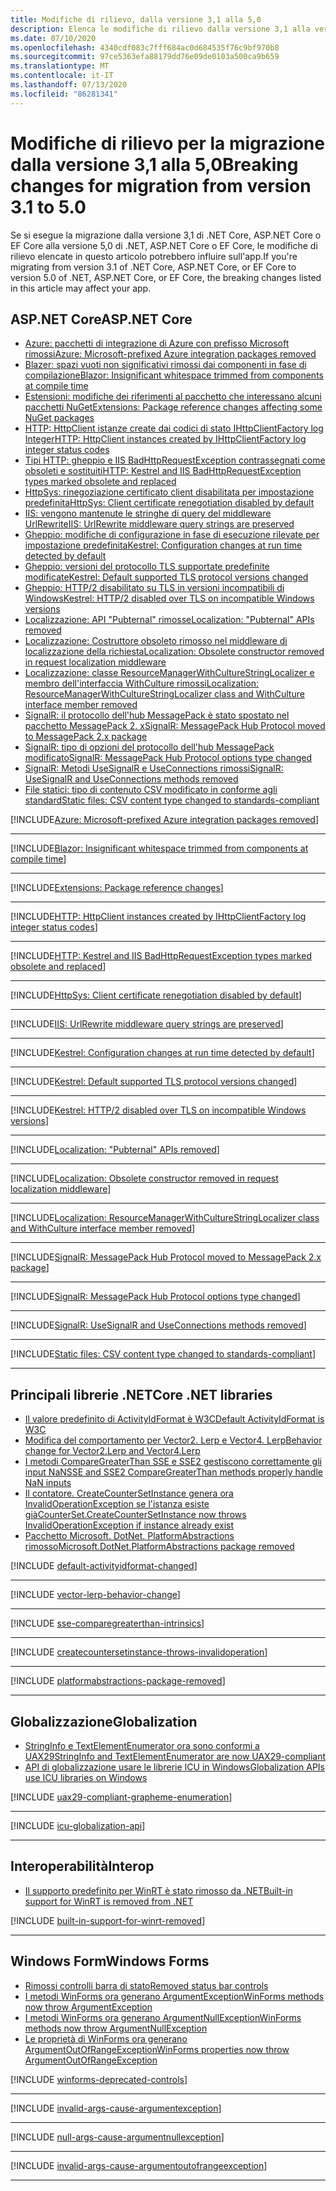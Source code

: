 ```yaml
---
title: Modifiche di rilievo, dalla versione 3,1 alla 5,0
description: Elenca le modifiche di rilievo dalla versione 3,1 alla versione 5,0 di .NET, ASP.NET Core e EF Core.
ms.date: 07/10/2020
ms.openlocfilehash: 4340cdf083c7fff684ac0d684535f76c9bf970b8
ms.sourcegitcommit: 97ce5363efa88179dd76e09de0103a500ca9b659
ms.translationtype: MT
ms.contentlocale: it-IT
ms.lasthandoff: 07/13/2020
ms.locfileid: "86281341"
---
```

# <a name="breaking-changes-for-migration-from-version-31-to-50"></a><span data-ttu-id="f9ffc-103">Modifiche di rilievo per la migrazione dalla versione 3,1 alla 5,0</span><span class="sxs-lookup"><span data-stu-id="f9ffc-103">Breaking changes for migration from version 3.1 to 5.0</span></span>

<span data-ttu-id="f9ffc-104">Se si esegue la migrazione dalla versione 3,1 di .NET Core, ASP.NET Core o EF Core alla versione 5,0 di .NET, ASP.NET Core o EF Core, le modifiche di rilievo elencate in questo articolo potrebbero influire sull'app.</span><span class="sxs-lookup"><span data-stu-id="f9ffc-104">If you're migrating from version 3.1 of .NET Core, ASP.NET Core, or EF Core to version 5.0 of .NET, ASP.NET Core, or EF Core, the breaking changes listed in this article may affect your app.</span></span>

## <a name="aspnet-core"></a><span data-ttu-id="f9ffc-105">ASP.NET Core</span><span class="sxs-lookup"><span data-stu-id="f9ffc-105">ASP.NET Core</span></span>

- [<span data-ttu-id="f9ffc-106">Azure: pacchetti di integrazione di Azure con prefisso Microsoft rimossi</span><span class="sxs-lookup"><span data-stu-id="f9ffc-106">Azure: Microsoft-prefixed Azure integration packages removed</span></span>](#azure-microsoft-prefixed-azure-integration-packages-removed)
- [<span data-ttu-id="f9ffc-107">Blazer: spazi vuoti non significativi rimossi dai componenti in fase di compilazione</span><span class="sxs-lookup"><span data-stu-id="f9ffc-107">Blazor: Insignificant whitespace trimmed from components at compile time</span></span>](#blazor-insignificant-whitespace-trimmed-from-components-at-compile-time)
- [<span data-ttu-id="f9ffc-108">Estensioni: modifiche dei riferimenti al pacchetto che interessano alcuni pacchetti NuGet</span><span class="sxs-lookup"><span data-stu-id="f9ffc-108">Extensions: Package reference changes affecting some NuGet packages</span></span>](#extensions-package-reference-changes-affecting-some-nuget-packages)
- [<span data-ttu-id="f9ffc-109">HTTP: HttpClient istanze create dai codici di stato IHttpClientFactory log Integer</span><span class="sxs-lookup"><span data-stu-id="f9ffc-109">HTTP: HttpClient instances created by IHttpClientFactory log integer status codes</span></span>](#http-httpclient-instances-created-by-ihttpclientfactory-log-integer-status-codes)
- [<span data-ttu-id="f9ffc-110">Tipi HTTP: gheppio e IIS BadHttpRequestException contrassegnati come obsoleti e sostituiti</span><span class="sxs-lookup"><span data-stu-id="f9ffc-110">HTTP: Kestrel and IIS BadHttpRequestException types marked obsolete and replaced</span></span>](#http-kestrel-and-iis-badhttprequestexception-types-marked-obsolete-and-replaced)
- [<span data-ttu-id="f9ffc-111">HttpSys: rinegoziazione certificato client disabilitata per impostazione predefinita</span><span class="sxs-lookup"><span data-stu-id="f9ffc-111">HttpSys: Client certificate renegotiation disabled by default</span></span>](#httpsys-client-certificate-renegotiation-disabled-by-default)
- [<span data-ttu-id="f9ffc-112">IIS: vengono mantenute le stringhe di query del middleware UrlRewrite</span><span class="sxs-lookup"><span data-stu-id="f9ffc-112">IIS: UrlRewrite middleware query strings are preserved</span></span>](#iis-urlrewrite-middleware-query-strings-are-preserved)
- [<span data-ttu-id="f9ffc-113">Gheppio: modifiche di configurazione in fase di esecuzione rilevate per impostazione predefinita</span><span class="sxs-lookup"><span data-stu-id="f9ffc-113">Kestrel: Configuration changes at run time detected by default</span></span>](#kestrel-configuration-changes-at-run-time-detected-by-default)
- [<span data-ttu-id="f9ffc-114">Gheppio: versioni del protocollo TLS supportate predefinite modificate</span><span class="sxs-lookup"><span data-stu-id="f9ffc-114">Kestrel: Default supported TLS protocol versions changed</span></span>](#kestrel-default-supported-tls-protocol-versions-changed)
- [<span data-ttu-id="f9ffc-115">Gheppio: HTTP/2 disabilitato su TLS in versioni incompatibili di Windows</span><span class="sxs-lookup"><span data-stu-id="f9ffc-115">Kestrel: HTTP/2 disabled over TLS on incompatible Windows versions</span></span>](#kestrel-http2-disabled-over-tls-on-incompatible-windows-versions)
- [<span data-ttu-id="f9ffc-116">Localizzazione: API "Pubternal" rimosse</span><span class="sxs-lookup"><span data-stu-id="f9ffc-116">Localization: "Pubternal" APIs removed</span></span>](#localization-pubternal-apis-removed)
- [<span data-ttu-id="f9ffc-117">Localizzazione: Costruttore obsoleto rimosso nel middleware di localizzazione della richiesta</span><span class="sxs-lookup"><span data-stu-id="f9ffc-117">Localization: Obsolete constructor removed in request localization middleware</span></span>](#localization-obsolete-constructor-removed-in-request-localization-middleware)
- [<span data-ttu-id="f9ffc-118">Localizzazione: classe ResourceManagerWithCultureStringLocalizer e membro dell'interfaccia WithCulture rimossi</span><span class="sxs-lookup"><span data-stu-id="f9ffc-118">Localization: ResourceManagerWithCultureStringLocalizer class and WithCulture interface member removed</span></span>](#localization-resourcemanagerwithculturestringlocalizer-class-and-withculture-interface-member-removed)
- [<span data-ttu-id="f9ffc-119">SignalR: il protocollo dell'hub MessagePack è stato spostato nel pacchetto MessagePack 2. x</span><span class="sxs-lookup"><span data-stu-id="f9ffc-119">SignalR: MessagePack Hub Protocol moved to MessagePack 2.x package</span></span>](#signalr-messagepack-hub-protocol-moved-to-messagepack-2x-package)
- [<span data-ttu-id="f9ffc-120">SignalR: tipo di opzioni del protocollo dell'hub MessagePack modificato</span><span class="sxs-lookup"><span data-stu-id="f9ffc-120">SignalR: MessagePack Hub Protocol options type changed</span></span>](#signalr-messagepack-hub-protocol-options-type-changed)
- [<span data-ttu-id="f9ffc-121">SignalR: Metodi UseSignalR e UseConnections rimossi</span><span class="sxs-lookup"><span data-stu-id="f9ffc-121">SignalR: UseSignalR and UseConnections methods removed</span></span>](#signalr-usesignalr-and-useconnections-methods-removed)
- [<span data-ttu-id="f9ffc-122">File statici: tipo di contenuto CSV modificato in conforme agli standard</span><span class="sxs-lookup"><span data-stu-id="f9ffc-122">Static files: CSV content type changed to standards-compliant</span></span>](#static-files-csv-content-type-changed-to-standards-compliant)

[!INCLUDE[Azure: Microsoft-prefixed Azure integration packages removed](~/includes/core-changes/aspnetcore/5.0/azure-integration-packages-removed.md)]

***

[!INCLUDE[Blazor: Insignificant whitespace trimmed from components at compile time](~/includes/core-changes/aspnetcore/5.0/blazor-components-trim-insignificant-whitespace.md)]

***

[!INCLUDE[Extensions: Package reference changes](~/includes/core-changes/aspnetcore/5.0/extensions-package-reference-changes.md)]

***

[!INCLUDE[HTTP: HttpClient instances created by IHttpClientFactory log integer status codes](~/includes/core-changes/aspnetcore/5.0/http-httpclient-instances-log-integer-status-codes.md)]

***

[!INCLUDE[HTTP: Kestrel and IIS BadHttpRequestException types marked obsolete and replaced](~/includes/core-changes/aspnetcore/5.0/http-badhttprequestexception-obsolete.md)]

***

[!INCLUDE[HttpSys: Client certificate renegotiation disabled by default](~/includes/core-changes/aspnetcore/5.0/httpsys-client-certificate-renegotiation-disabled-by-default.md)]

***

[!INCLUDE[IIS: UrlRewrite middleware query strings are preserved](~/includes/core-changes/aspnetcore/5.0/iis-urlrewrite-middleware-query-strings-are-preserved.md)]

***

[!INCLUDE[Kestrel: Configuration changes at run time detected by default](~/includes/core-changes/aspnetcore/5.0/kestrel-configuration-changes-at-run-time-detected-by-default.md)]

***

[!INCLUDE[Kestrel: Default supported TLS protocol versions changed](~/includes/core-changes/aspnetcore/5.0/kestrel-default-supported-tls-protocol-versions-changed.md)]

***

[!INCLUDE[Kestrel: HTTP/2 disabled over TLS on incompatible Windows versions](~/includes/core-changes/aspnetcore/5.0/kestrel-disables-http2-over-tls.md)]

***

[!INCLUDE[Localization: "Pubternal" APIs removed](~/includes/core-changes/aspnetcore/5.0/localization-pubternal-apis-removed.md)]

***

[!INCLUDE[Localization: Obsolete constructor removed in request localization middleware](~/includes/core-changes/aspnetcore/5.0/localization-requestlocalizationmiddleware-constructor-removed.md)]

***

[!INCLUDE[Localization: ResourceManagerWithCultureStringLocalizer class and WithCulture interface member removed](~/includes/core-changes/aspnetcore/5.0/localization-members-removed.md)]

***

[!INCLUDE[SignalR: MessagePack Hub Protocol moved to MessagePack 2.x package](~/includes/core-changes/aspnetcore/5.0/signalr-messagepack-package.md)]

***

[!INCLUDE[SignalR: MessagePack Hub Protocol options type changed](~/includes/core-changes/aspnetcore/5.0/signalr-messagepack-hub-protocol-options-changed.md)]

***

[!INCLUDE[SignalR: UseSignalR and UseConnections methods removed](~/includes/core-changes/aspnetcore/5.0/signalr-usesignalr-useconnections-removed.md)]

***

[!INCLUDE[Static files: CSV content type changed to standards-compliant](~/includes/core-changes/aspnetcore/5.0/static-files-csv-content-type-changed.md)]

***

## <a name="core-net-libraries"></a><span data-ttu-id="f9ffc-123">Principali librerie .NET</span><span class="sxs-lookup"><span data-stu-id="f9ffc-123">Core .NET libraries</span></span>

- [<span data-ttu-id="f9ffc-124">Il valore predefinito di ActivityIdFormat è W3C</span><span class="sxs-lookup"><span data-stu-id="f9ffc-124">Default ActivityIdFormat is W3C</span></span>](#default-activityidformat-is-w3c)
- [<span data-ttu-id="f9ffc-125">Modifica del comportamento per Vector2. Lerp e Vector4. Lerp</span><span class="sxs-lookup"><span data-stu-id="f9ffc-125">Behavior change for Vector2.Lerp and Vector4.Lerp</span></span>](#behavior-change-for-vector2lerp-and-vector4lerp)
- [<span data-ttu-id="f9ffc-126">I metodi CompareGreaterThan SSE e SSE2 gestiscono correttamente gli input NaN</span><span class="sxs-lookup"><span data-stu-id="f9ffc-126">SSE and SSE2 CompareGreaterThan methods properly handle NaN inputs</span></span>](#sse-and-sse2-comparegreaterthan-methods-properly-handle-nan-inputs)
- [<span data-ttu-id="f9ffc-127">Il contatore. CreateCounterSetInstance genera ora InvalidOperationException se l'istanza esiste già</span><span class="sxs-lookup"><span data-stu-id="f9ffc-127">CounterSet.CreateCounterSetInstance now throws InvalidOperationException if instance already exist</span></span>](#countersetcreatecountersetinstance-now-throws-invalidoperationexception-if-instance-already-exists)
- [<span data-ttu-id="f9ffc-128">Pacchetto Microsoft. DotNet. PlatformAbstractions rimosso</span><span class="sxs-lookup"><span data-stu-id="f9ffc-128">Microsoft.DotNet.PlatformAbstractions package removed</span></span>](#microsoftdotnetplatformabstractions-package-removed)

[!INCLUDE [default-activityidformat-changed](../../../includes/core-changes/corefx/5.0/default-activityidformat-changed.md)]

***

[!INCLUDE [vector-lerp-behavior-change](../../../includes/core-changes/corefx/5.0/vector-lerp-behavior-change.md)]

***

[!INCLUDE [sse-comparegreaterthan-intrinsics](../../../includes/core-changes/corefx/5.0/sse-comparegreaterthan-intrinsics.md)]

***

[!INCLUDE [createcountersetinstance-throws-invalidoperation](../../../includes/core-changes/corefx/5.0/createcountersetinstance-throws-invalidoperation.md)]

***

[!INCLUDE [platformabstractions-package-removed](../../../includes/core-changes/corefx/5.0/platformabstractions-package-removed.md)]

***

## <a name="globalization"></a><span data-ttu-id="f9ffc-129">Globalizzazione</span><span class="sxs-lookup"><span data-stu-id="f9ffc-129">Globalization</span></span>

- [<span data-ttu-id="f9ffc-130">StringInfo e TextElementEnumerator ora sono conformi a UAX29</span><span class="sxs-lookup"><span data-stu-id="f9ffc-130">StringInfo and TextElementEnumerator are now UAX29-compliant</span></span>](#stringinfo-and-textelementenumerator-are-now-uax29-compliant)
- [<span data-ttu-id="f9ffc-131">API di globalizzazione usare le librerie ICU in Windows</span><span class="sxs-lookup"><span data-stu-id="f9ffc-131">Globalization APIs use ICU libraries on Windows</span></span>](#globalization-apis-use-icu-libraries-on-windows)

[!INCLUDE [uax29-compliant-grapheme-enumeration](../../../includes/core-changes/globalization/5.0/uax29-compliant-grapheme-enumeration.md)]

***

[!INCLUDE [icu-globalization-api](../../../includes/core-changes/globalization/5.0/icu-globalization-api.md)]

***

## <a name="interop"></a><span data-ttu-id="f9ffc-132">Interoperabilità</span><span class="sxs-lookup"><span data-stu-id="f9ffc-132">Interop</span></span>

- [<span data-ttu-id="f9ffc-133">Il supporto predefinito per WinRT è stato rimosso da .NET</span><span class="sxs-lookup"><span data-stu-id="f9ffc-133">Built-in support for WinRT is removed from .NET</span></span>](#built-in-support-for-winrt-is-removed-from-net)

[!INCLUDE [built-in-support-for-winrt-removed](~/includes/core-changes/interop/5.0/built-in-support-for-winrt-removed.md)]

***

## <a name="windows-forms"></a><span data-ttu-id="f9ffc-134">Windows Form</span><span class="sxs-lookup"><span data-stu-id="f9ffc-134">Windows Forms</span></span>

- [<span data-ttu-id="f9ffc-135">Rimossi controlli barra di stato</span><span class="sxs-lookup"><span data-stu-id="f9ffc-135">Removed status bar controls</span></span>](#removed-status-bar-controls)
- [<span data-ttu-id="f9ffc-136">I metodi WinForms ora generano ArgumentException</span><span class="sxs-lookup"><span data-stu-id="f9ffc-136">WinForms methods now throw ArgumentException</span></span>](#winforms-methods-now-throw-argumentexception)
- [<span data-ttu-id="f9ffc-137">I metodi WinForms ora generano ArgumentNullException</span><span class="sxs-lookup"><span data-stu-id="f9ffc-137">WinForms methods now throw ArgumentNullException</span></span>](#winforms-methods-now-throw-argumentnullexception)
- [<span data-ttu-id="f9ffc-138">Le proprietà di WinForms ora generano ArgumentOutOfRangeException</span><span class="sxs-lookup"><span data-stu-id="f9ffc-138">WinForms properties now throw ArgumentOutOfRangeException</span></span>](#winforms-properties-now-throw-argumentoutofrangeexception)

[!INCLUDE [winforms-deprecated-controls](../../../includes/core-changes/windowsforms/5.0/winforms-deprecated-controls.md)]

***

[!INCLUDE [invalid-args-cause-argumentexception](../../../includes/core-changes/windowsforms/5.0/invalid-args-cause-argumentexception.md)]

***

[!INCLUDE [null-args-cause-argumentnullexception](../../../includes/core-changes/windowsforms/5.0/null-args-cause-argumentnullexception.md)]

***

[!INCLUDE [invalid-args-cause-argumentoutofrangeexception](../../../includes/core-changes/windowsforms/5.0/invalid-args-cause-argumentoutofrangeexception.md)]

***
